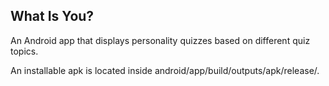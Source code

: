 ## What Is You?

An Android app that displays personality quizzes based on different quiz topics.

An installable apk is located inside android/app/build/outputs/apk/release/.

